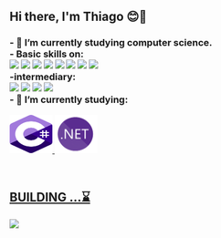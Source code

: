 ## Hi there, I'm Thiago 😊👋



<h3><p align="left">
- 🔭 I’m currently studying computer science.</br>
- Basic skills on:</br>
<img src="https://img.shields.io/badge/Bootstrap-563D7C?style=for-the-badge&logo=bootstrap&logoColor=white">
<img src="https://img.shields.io/badge/Microsoft_Azure-0089D6?style=for-the-badge&logo=microsoft-azure&logoColor=white">
<img src="https://img.shields.io/badge/MySQL-00000F?style=for-the-badge&logo=mysql&logoColor=white">
<img src="https://img.shields.io/badge/Python-3776AB?style=for-the-badge&logo=python&logoColor=white">
<img src="https://img.shields.io/badge/HTML-239120?style=for-the-badge&logo=html5&logoColor=white">
<img src="https://img.shields.io/badge/CSS-239120?&style=for-the-badge&logo=css3&logoColor=white">
<img src="https://img.shields.io/badge/JavaScript-F7DF1E?style=for-the-badge&logo=javascript&logoColor=black">
<img src="https://img.shields.io/badge/Java-ED8B00?style=for-the-badge&logo=java&logoColor=white"></br>
-intermediary:<br>
<img src="https://img.shields.io/badge/C%23-239120?style=for-the-badge&logo=c-sharp&logoColor=white">
<img src="https://img.shields.io/badge/.NET-5C2D91?style=for-the-badge&logo=.net&logoColor=white">
<img src="https://img.shields.io/badge/Google_Cloud-4285F4?style=for-the-badge&logo=google-cloud&logoColor=white">
<img src="https://img.shields.io/badge/Microsoft_Office-D83B01?style=for-the-badge&logo=microsoft-office&logoColor=white"></br>
- 🌱 I’m currently studying:</h3></p>



 <!--xiconsx-->
   
<p align="left">
     <a href="https://github.com/thiagovasconcelos1/CSharp"</a>
     <img src="https://github.com/thiagovasconcelos1/CSharp/blob/main/Asset/c1.png" tittle="c1" height="67" width="75">   
  <img src="https://github.com/thiagovasconcelos1/DigitalInovationOne/blob/1ee0e7782624ecd12ab011fa9f737954ab2744e0/assets/.net.png" tittle="dotnet" height="67" width="75">     </p></br>

<!--building-->
<!--<img src=""-->

## BUILDING ...⌛
<img src="https://img.shields.io/badge/Gmail-D14836?style=for-the-badge&logo=gmail&logoColor=white">
